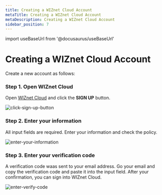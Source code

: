 ```yaml
---
title: Creating a WIZnet Cloud Account
metaTitle: Creating a WIZnet Cloud Account
metaDescription: Creating a WIZnet Cloud Account
sidebar_position: 7
---
```


import useBaseUrl from '@docusaurus/useBaseUrl'

# Creating a WIZnet Cloud Account

Create a new account as follows: <br />

### Step 1. Open WIZnet Cloud

Open [WIZnet Cloud](https://development.dewfiou61jl13.amplifyapp.com/) and click the **SIGN UP** button.

<div>
    <img alt="click-sign-up-button" src={useBaseUrl('/img/quickstart/create-account/1.png')} />
</div>

### Step 2. Enter your information

All input fields are required. Enter your information and check the policy.

<div>
    <img alt="enter-your-information" src={useBaseUrl('/img/quickstart/create-account/2.png')} />
</div>

### Step 3. Enter your verification code

A verification code waas sent to your email address. Go your email and copy the verification code and paste it into the input field.
After your confirmation, you can sign into WIZnet Cloud.

<div>
    <img alt="enter-verify-code" src={useBaseUrl('/img/quickstart/create-account/3.png')} />
</div>
